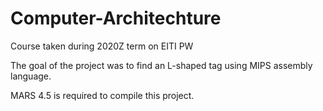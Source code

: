 # Computer-Architechture
Course taken during 2020Z term on EITI PW

The goal of the project was to find an L-shaped tag using MIPS assembly language.

MARS 4.5 is required to compile this project.
